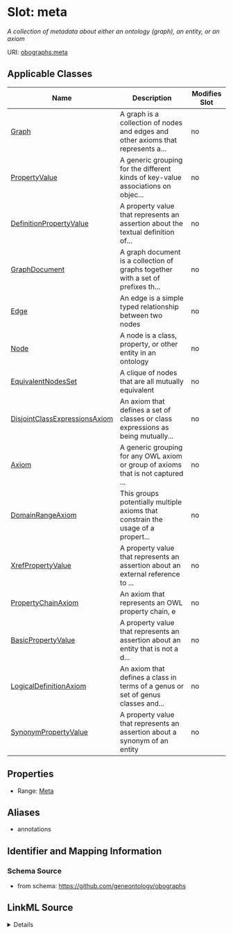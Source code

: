 

# Slot: meta


_A collection of metadata about either an ontology (graph), an entity, or an axiom_



URI: [obographs:meta](https://github.com/geneontology/obographs/meta)



<!-- no inheritance hierarchy -->





## Applicable Classes

| Name | Description | Modifies Slot |
| --- | --- | --- |
| [Graph](Graph.md) | A graph is a collection of nodes and edges and other axioms that represents a... |  no  |
| [PropertyValue](PropertyValue.md) | A generic grouping for the different kinds of key-value associations on objec... |  no  |
| [DefinitionPropertyValue](DefinitionPropertyValue.md) | A property value that represents an assertion about the textual definition of... |  no  |
| [GraphDocument](GraphDocument.md) | A graph document is a collection of graphs together with a set of prefixes th... |  no  |
| [Edge](Edge.md) | An edge is a simple typed relationship between two nodes |  no  |
| [Node](Node.md) | A node is a class, property, or other entity in an ontology |  no  |
| [EquivalentNodesSet](EquivalentNodesSet.md) | A clique of nodes that are all mutually equivalent |  no  |
| [DisjointClassExpressionsAxiom](DisjointClassExpressionsAxiom.md) | An axiom that defines a set of classes or class expressions as being mutually... |  no  |
| [Axiom](Axiom.md) | A generic grouping for any OWL axiom or group of axioms that is not captured ... |  no  |
| [DomainRangeAxiom](DomainRangeAxiom.md) | This groups potentially multiple axioms that constrain the usage of a propert... |  no  |
| [XrefPropertyValue](XrefPropertyValue.md) | A property value that represents an assertion about an external reference to ... |  no  |
| [PropertyChainAxiom](PropertyChainAxiom.md) | An axiom that represents an OWL property chain, e |  no  |
| [BasicPropertyValue](BasicPropertyValue.md) | A property value that represents an assertion about an entity that is not a d... |  no  |
| [LogicalDefinitionAxiom](LogicalDefinitionAxiom.md) | An axiom that defines a class in terms of a genus or set of genus classes and... |  no  |
| [SynonymPropertyValue](SynonymPropertyValue.md) | A property value that represents an assertion about a synonym of an entity |  no  |







## Properties

* Range: [Meta](Meta.md)



## Aliases


* annotations



## Identifier and Mapping Information







### Schema Source


* from schema: https://github.com/geneontology/obographs




## LinkML Source

<details>
```yaml
name: meta
description: A collection of metadata about either an ontology (graph), an entity,
  or an axiom
from_schema: https://github.com/geneontology/obographs
aliases:
- annotations
rank: 1000
alias: meta
domain_of:
- GraphDocument
- Graph
- Node
- Edge
- PropertyValue
- Axiom
range: Meta

```
</details>